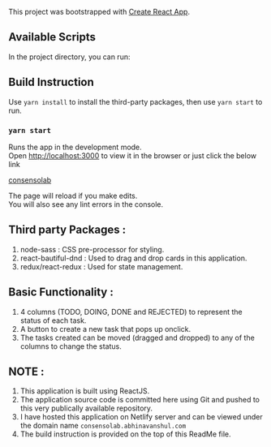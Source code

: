 This project was bootstrapped with [Create React App](https://github.com/facebook/create-react-app).

## Available Scripts

In the project directory, you can run:



## Build Instruction

Use `yarn install` to install the third-party packages, then use `yarn start` to run.



### `yarn start`

Runs the app in the development mode.<br />
Open [http://localhost:3000](http://localhost:3000) to view it in the browser or just click the below link 

[consensolab](https://consensolab.abhinavanshul.com/)

The page will reload if you make edits.<br />
You will also see any lint errors in the console.



## Third party Packages :
1. node-sass : CSS pre-processor for styling.
2. react-bautiful-dnd : Used to drag and drop cards in this application.
3. redux/react-redux : Used for state management.


## Basic Functionality :
1. 4 columns (TODO, DOING, DONE and REJECTED) to represent the status of each task.
2. A button to create a new task that pops up onclick.
3. The tasks created can be moved (dragged and dropped) to any of the columns to change the status.


## NOTE :
1. This application is built using ReactJS.
2. The application source code is committed here using Git and pushed to this very publically available repository.
3. I have hosted this application on Netlify server and can be viewed under the domain name `consensolab.abhinavanshul.com` 
4. The build instruction is provided on the top of this ReadMe file.


